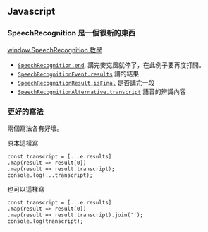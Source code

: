 
## Javascript

### SpeechRecognition 是一個很新的東西
[window.SpeechRecognition 教學](http://javascript.ruanyifeng.com/htmlapi/webspeech.html)

- [`SpeechRecognition.end`](https://developer.mozilla.org/en-US/docs/Web/Events/end_%28SpeechRecognition%29), 講完麥克風就停了，在此例子要再度打開。
- [`SpeechRecognitionEvent.results`](https://developer.mozilla.org/en-US/docs/Web/API/SpeechRecognitionEvent/results) 講的結果
- [`SpeechRecognitionResult.isFinal`](https://developer.mozilla.org/en-US/docs/Web/API/SpeechRecognitionResult/isFinal) 是否講完一段
- [`SpeechRecognitionAlternative.transcript`](https://developer.mozilla.org/en-US/docs/Web/API/SpeechRecognitionAlternative/transcript) 語音的辨識內容

### 更好的寫法

兩個寫法各有好壞。

原本這樣寫
```javascript=
const transcript = [...e.results]
.map(result => result[0])
.map(result => result.transcript);
console.log(...transcript);
```
也可以這樣寫
```javascript=
const transcript = [...e.results]
.map(result => result[0])
.map(result => result.transcript).join('');
console.log(transcript);
```
